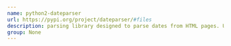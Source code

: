 ```yaml
---
name: python2-dateparser
url: https://pypi.org/project/dateparser/#files
description: parsing library designed to parse dates from HTML pages. URL : https://pypi.org/project/dateparser/#files Groups : None
group: None
---
```

